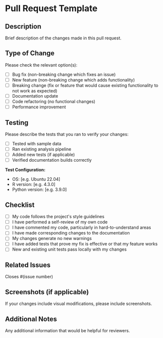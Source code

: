 # Pull Request Template

## Description

Brief description of the changes made in this pull request.

## Type of Change

Please check the relevant option(s):

- [ ] Bug fix (non-breaking change which fixes an issue)
- [ ] New feature (non-breaking change which adds functionality)
- [ ] Breaking change (fix or feature that would cause existing functionality to not work as expected)
- [ ] Documentation update
- [ ] Code refactoring (no functional changes)
- [ ] Performance improvement

## Testing

Please describe the tests that you ran to verify your changes:

- [ ] Tested with sample data
- [ ] Ran existing analysis pipeline
- [ ] Added new tests (if applicable)
- [ ] Verified documentation builds correctly

**Test Configuration:**
- OS: [e.g. Ubuntu 22.04]
- R version: [e.g. 4.3.0]
- Python version: [e.g. 3.9.0]

## Checklist

- [ ] My code follows the project's style guidelines
- [ ] I have performed a self-review of my own code
- [ ] I have commented my code, particularly in hard-to-understand areas
- [ ] I have made corresponding changes to the documentation
- [ ] My changes generate no new warnings
- [ ] I have added tests that prove my fix is effective or that my feature works
- [ ] New and existing unit tests pass locally with my changes

## Related Issues

Closes #(issue number)

## Screenshots (if applicable)

If your changes include visual modifications, please include screenshots.

## Additional Notes

Any additional information that would be helpful for reviewers.